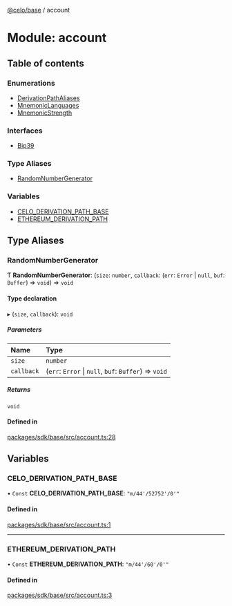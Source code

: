 [@celo/base](../README.md) / account

# Module: account

## Table of contents

### Enumerations

- [DerivationPathAliases](../enums/account.DerivationPathAliases.md)
- [MnemonicLanguages](../enums/account.MnemonicLanguages.md)
- [MnemonicStrength](../enums/account.MnemonicStrength.md)

### Interfaces

- [Bip39](../interfaces/account.Bip39.md)

### Type Aliases

- [RandomNumberGenerator](account.md#randomnumbergenerator)

### Variables

- [CELO\_DERIVATION\_PATH\_BASE](account.md#celo_derivation_path_base)
- [ETHEREUM\_DERIVATION\_PATH](account.md#ethereum_derivation_path)

## Type Aliases

### RandomNumberGenerator

Ƭ **RandomNumberGenerator**: (`size`: `number`, `callback`: (`err`: `Error` \| ``null``, `buf`: `Buffer`) => `void`) => `void`

#### Type declaration

▸ (`size`, `callback`): `void`

##### Parameters

| Name | Type |
| :------ | :------ |
| `size` | `number` |
| `callback` | (`err`: `Error` \| ``null``, `buf`: `Buffer`) => `void` |

##### Returns

`void`

#### Defined in

[packages/sdk/base/src/account.ts:28](https://github.com/celo-org/developer-tooling/blob/master/packages/sdk/base/src/account.ts#L28)

## Variables

### CELO\_DERIVATION\_PATH\_BASE

• `Const` **CELO\_DERIVATION\_PATH\_BASE**: ``"m/44'/52752'/0'"``

#### Defined in

[packages/sdk/base/src/account.ts:1](https://github.com/celo-org/developer-tooling/blob/master/packages/sdk/base/src/account.ts#L1)

___

### ETHEREUM\_DERIVATION\_PATH

• `Const` **ETHEREUM\_DERIVATION\_PATH**: ``"m/44'/60'/0'"``

#### Defined in

[packages/sdk/base/src/account.ts:3](https://github.com/celo-org/developer-tooling/blob/master/packages/sdk/base/src/account.ts#L3)
